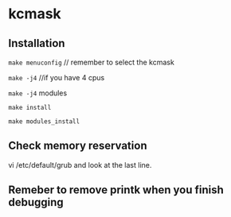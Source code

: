 # kcmask
## Installation

`make menuconfig` // remember to select the kcmask

`make -j4` //if you have 4 cpus

`make -j4` modules

`make install`

`make modules_install`

## Check memory reservation

vi /etc/default/grub and look at the last line.

## Remeber to remove printk when you finish debugging
